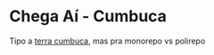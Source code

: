 # Chega Aí - Cumbuca
Tipo a [terra cumbuca](https://twitter.com/chorandissima/status/1118177525195259905), mas pra monorepo vs polirepo
